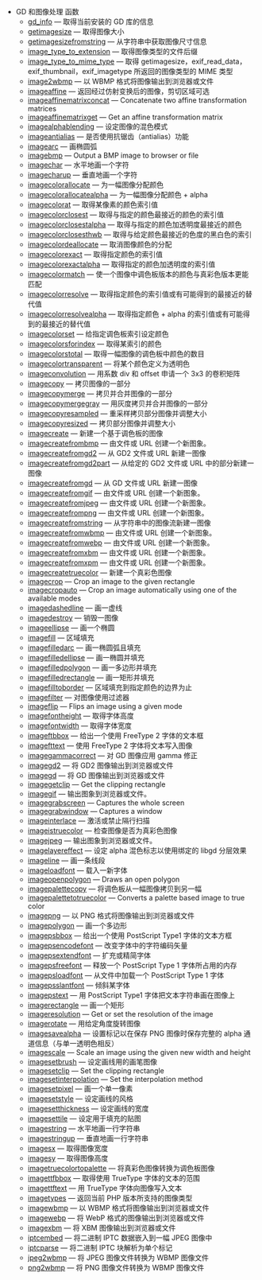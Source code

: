 - GD 和图像处理 函数
  - [gd_info](mk:@MSITStore:C:\Users\muyun153\Downloads\Compressed\php7.3.8手册（官网）\php7.3.8（官网下载）.chm::/res/function.gd-info.html) — 取得当前安装的 GD 库的信息
  - [getimagesize](mk:@MSITStore:C:\Users\muyun153\Downloads\Compressed\php7.3.8手册（官网）\php7.3.8（官网下载）.chm::/res/function.getimagesize.html) — 取得图像大小
  - [getimagesizefromstring](mk:@MSITStore:C:\Users\muyun153\Downloads\Compressed\php7.3.8手册（官网）\php7.3.8（官网下载）.chm::/res/function.getimagesizefromstring.html) — 从字符串中获取图像尺寸信息
  - [image_type_to_extension](mk:@MSITStore:C:\Users\muyun153\Downloads\Compressed\php7.3.8手册（官网）\php7.3.8（官网下载）.chm::/res/function.image-type-to-extension.html) — 取得图像类型的文件后缀
  - [image_type_to_mime_type](mk:@MSITStore:C:\Users\muyun153\Downloads\Compressed\php7.3.8手册（官网）\php7.3.8（官网下载）.chm::/res/function.image-type-to-mime-type.html) — 取得 getimagesize，exif_read_data，exif_thumbnail，exif_imagetype     所返回的图像类型的 MIME 类型
  - [image2wbmp](mk:@MSITStore:C:\Users\muyun153\Downloads\Compressed\php7.3.8手册（官网）\php7.3.8（官网下载）.chm::/res/function.image2wbmp.html) — 以 WBMP 格式将图像输出到浏览器或文件
  - [imageaffine](mk:@MSITStore:C:\Users\muyun153\Downloads\Compressed\php7.3.8手册（官网）\php7.3.8（官网下载）.chm::/res/function.imageaffine.html) — 返回经过仿射变换后的图像，剪切区域可选
  - [imageaffinematrixconcat](mk:@MSITStore:C:\Users\muyun153\Downloads\Compressed\php7.3.8手册（官网）\php7.3.8（官网下载）.chm::/res/function.imageaffinematrixconcat.html) — Concatenate two affine transformation matrices
  - [imageaffinematrixget](mk:@MSITStore:C:\Users\muyun153\Downloads\Compressed\php7.3.8手册（官网）\php7.3.8（官网下载）.chm::/res/function.imageaffinematrixget.html) — Get an affine transformation matrix
  - [imagealphablending](mk:@MSITStore:C:\Users\muyun153\Downloads\Compressed\php7.3.8手册（官网）\php7.3.8（官网下载）.chm::/res/function.imagealphablending.html) — 设定图像的混色模式
  - [imageantialias](mk:@MSITStore:C:\Users\muyun153\Downloads\Compressed\php7.3.8手册（官网）\php7.3.8（官网下载）.chm::/res/function.imageantialias.html) — 是否使用抗锯齿（antialias）功能
  - [imagearc](mk:@MSITStore:C:\Users\muyun153\Downloads\Compressed\php7.3.8手册（官网）\php7.3.8（官网下载）.chm::/res/function.imagearc.html) — 画椭圆弧
  - [imagebmp](mk:@MSITStore:C:\Users\muyun153\Downloads\Compressed\php7.3.8手册（官网）\php7.3.8（官网下载）.chm::/res/function.imagebmp.html) — Output a BMP image to browser or file
  - [imagechar](mk:@MSITStore:C:\Users\muyun153\Downloads\Compressed\php7.3.8手册（官网）\php7.3.8（官网下载）.chm::/res/function.imagechar.html) — 水平地画一个字符
  - [imagecharup](mk:@MSITStore:C:\Users\muyun153\Downloads\Compressed\php7.3.8手册（官网）\php7.3.8（官网下载）.chm::/res/function.imagecharup.html) — 垂直地画一个字符
  - [imagecolorallocate](mk:@MSITStore:C:\Users\muyun153\Downloads\Compressed\php7.3.8手册（官网）\php7.3.8（官网下载）.chm::/res/function.imagecolorallocate.html) — 为一幅图像分配颜色
  - [imagecolorallocatealpha](mk:@MSITStore:C:\Users\muyun153\Downloads\Compressed\php7.3.8手册（官网）\php7.3.8（官网下载）.chm::/res/function.imagecolorallocatealpha.html) — 为一幅图像分配颜色 + alpha
  - [imagecolorat](mk:@MSITStore:C:\Users\muyun153\Downloads\Compressed\php7.3.8手册（官网）\php7.3.8（官网下载）.chm::/res/function.imagecolorat.html) — 取得某像素的颜色索引值
  - [imagecolorclosest](mk:@MSITStore:C:\Users\muyun153\Downloads\Compressed\php7.3.8手册（官网）\php7.3.8（官网下载）.chm::/res/function.imagecolorclosest.html) — 取得与指定的颜色最接近的颜色的索引值
  - [imagecolorclosestalpha](mk:@MSITStore:C:\Users\muyun153\Downloads\Compressed\php7.3.8手册（官网）\php7.3.8（官网下载）.chm::/res/function.imagecolorclosestalpha.html) — 取得与指定的颜色加透明度最接近的颜色
  - [imagecolorclosesthwb](mk:@MSITStore:C:\Users\muyun153\Downloads\Compressed\php7.3.8手册（官网）\php7.3.8（官网下载）.chm::/res/function.imagecolorclosesthwb.html) — 取得与给定颜色最接近的色度的黑白色的索引
  - [imagecolordeallocate](mk:@MSITStore:C:\Users\muyun153\Downloads\Compressed\php7.3.8手册（官网）\php7.3.8（官网下载）.chm::/res/function.imagecolordeallocate.html) — 取消图像颜色的分配
  - [imagecolorexact](mk:@MSITStore:C:\Users\muyun153\Downloads\Compressed\php7.3.8手册（官网）\php7.3.8（官网下载）.chm::/res/function.imagecolorexact.html) — 取得指定颜色的索引值
  - [imagecolorexactalpha](mk:@MSITStore:C:\Users\muyun153\Downloads\Compressed\php7.3.8手册（官网）\php7.3.8（官网下载）.chm::/res/function.imagecolorexactalpha.html) — 取得指定的颜色加透明度的索引值
  - [imagecolormatch](mk:@MSITStore:C:\Users\muyun153\Downloads\Compressed\php7.3.8手册（官网）\php7.3.8（官网下载）.chm::/res/function.imagecolormatch.html) — 使一个图像中调色板版本的颜色与真彩色版本更能匹配
  - [imagecolorresolve](mk:@MSITStore:C:\Users\muyun153\Downloads\Compressed\php7.3.8手册（官网）\php7.3.8（官网下载）.chm::/res/function.imagecolorresolve.html) — 取得指定颜色的索引值或有可能得到的最接近的替代值
  - [imagecolorresolvealpha](mk:@MSITStore:C:\Users\muyun153\Downloads\Compressed\php7.3.8手册（官网）\php7.3.8（官网下载）.chm::/res/function.imagecolorresolvealpha.html) — 取得指定颜色 + alpha 的索引值或有可能得到的最接近的替代值
  - [imagecolorset](mk:@MSITStore:C:\Users\muyun153\Downloads\Compressed\php7.3.8手册（官网）\php7.3.8（官网下载）.chm::/res/function.imagecolorset.html) — 给指定调色板索引设定颜色
  - [imagecolorsforindex](mk:@MSITStore:C:\Users\muyun153\Downloads\Compressed\php7.3.8手册（官网）\php7.3.8（官网下载）.chm::/res/function.imagecolorsforindex.html) — 取得某索引的颜色
  - [imagecolorstotal](mk:@MSITStore:C:\Users\muyun153\Downloads\Compressed\php7.3.8手册（官网）\php7.3.8（官网下载）.chm::/res/function.imagecolorstotal.html) — 取得一幅图像的调色板中颜色的数目
  - [imagecolortransparent](mk:@MSITStore:C:\Users\muyun153\Downloads\Compressed\php7.3.8手册（官网）\php7.3.8（官网下载）.chm::/res/function.imagecolortransparent.html) — 将某个颜色定义为透明色
  - [imageconvolution](mk:@MSITStore:C:\Users\muyun153\Downloads\Compressed\php7.3.8手册（官网）\php7.3.8（官网下载）.chm::/res/function.imageconvolution.html) — 用系数 div 和 offset 申请一个 3x3 的卷积矩阵
  - [imagecopy](mk:@MSITStore:C:\Users\muyun153\Downloads\Compressed\php7.3.8手册（官网）\php7.3.8（官网下载）.chm::/res/function.imagecopy.html) — 拷贝图像的一部分
  - [imagecopymerge](mk:@MSITStore:C:\Users\muyun153\Downloads\Compressed\php7.3.8手册（官网）\php7.3.8（官网下载）.chm::/res/function.imagecopymerge.html) — 拷贝并合并图像的一部分
  - [imagecopymergegray](mk:@MSITStore:C:\Users\muyun153\Downloads\Compressed\php7.3.8手册（官网）\php7.3.8（官网下载）.chm::/res/function.imagecopymergegray.html) — 用灰度拷贝并合并图像的一部分
  - [imagecopyresampled](mk:@MSITStore:C:\Users\muyun153\Downloads\Compressed\php7.3.8手册（官网）\php7.3.8（官网下载）.chm::/res/function.imagecopyresampled.html) — 重采样拷贝部分图像并调整大小
  - [imagecopyresized](mk:@MSITStore:C:\Users\muyun153\Downloads\Compressed\php7.3.8手册（官网）\php7.3.8（官网下载）.chm::/res/function.imagecopyresized.html) — 拷贝部分图像并调整大小
  - [imagecreate](mk:@MSITStore:C:\Users\muyun153\Downloads\Compressed\php7.3.8手册（官网）\php7.3.8（官网下载）.chm::/res/function.imagecreate.html) — 新建一个基于调色板的图像
  - [imagecreatefrombmp](mk:@MSITStore:C:\Users\muyun153\Downloads\Compressed\php7.3.8手册（官网）\php7.3.8（官网下载）.chm::/res/function.imagecreatefrombmp.html) — 由文件或 URL 创建一个新图象。
  - [imagecreatefromgd2](mk:@MSITStore:C:\Users\muyun153\Downloads\Compressed\php7.3.8手册（官网）\php7.3.8（官网下载）.chm::/res/function.imagecreatefromgd2.html) — 从 GD2 文件或 URL 新建一图像
  - [imagecreatefromgd2part](mk:@MSITStore:C:\Users\muyun153\Downloads\Compressed\php7.3.8手册（官网）\php7.3.8（官网下载）.chm::/res/function.imagecreatefromgd2part.html) — 从给定的 GD2 文件或 URL 中的部分新建一图像
  - [imagecreatefromgd](mk:@MSITStore:C:\Users\muyun153\Downloads\Compressed\php7.3.8手册（官网）\php7.3.8（官网下载）.chm::/res/function.imagecreatefromgd.html) — 从 GD 文件或 URL 新建一图像
  - [imagecreatefromgif](mk:@MSITStore:C:\Users\muyun153\Downloads\Compressed\php7.3.8手册（官网）\php7.3.8（官网下载）.chm::/res/function.imagecreatefromgif.html) — 由文件或 URL 创建一个新图象。
  - [imagecreatefromjpeg](mk:@MSITStore:C:\Users\muyun153\Downloads\Compressed\php7.3.8手册（官网）\php7.3.8（官网下载）.chm::/res/function.imagecreatefromjpeg.html) — 由文件或 URL 创建一个新图象。
  - [imagecreatefrompng](mk:@MSITStore:C:\Users\muyun153\Downloads\Compressed\php7.3.8手册（官网）\php7.3.8（官网下载）.chm::/res/function.imagecreatefrompng.html) — 由文件或 URL 创建一个新图象。
  - [imagecreatefromstring](mk:@MSITStore:C:\Users\muyun153\Downloads\Compressed\php7.3.8手册（官网）\php7.3.8（官网下载）.chm::/res/function.imagecreatefromstring.html) — 从字符串中的图像流新建一图像
  - [imagecreatefromwbmp](mk:@MSITStore:C:\Users\muyun153\Downloads\Compressed\php7.3.8手册（官网）\php7.3.8（官网下载）.chm::/res/function.imagecreatefromwbmp.html) — 由文件或 URL 创建一个新图象。
  - [imagecreatefromwebp](mk:@MSITStore:C:\Users\muyun153\Downloads\Compressed\php7.3.8手册（官网）\php7.3.8（官网下载）.chm::/res/function.imagecreatefromwebp.html) — 由文件或 URL 创建一个新图象。
  - [imagecreatefromxbm](mk:@MSITStore:C:\Users\muyun153\Downloads\Compressed\php7.3.8手册（官网）\php7.3.8（官网下载）.chm::/res/function.imagecreatefromxbm.html) — 由文件或 URL 创建一个新图象。
  - [imagecreatefromxpm](mk:@MSITStore:C:\Users\muyun153\Downloads\Compressed\php7.3.8手册（官网）\php7.3.8（官网下载）.chm::/res/function.imagecreatefromxpm.html) — 由文件或 URL 创建一个新图象。
  - [imagecreatetruecolor](mk:@MSITStore:C:\Users\muyun153\Downloads\Compressed\php7.3.8手册（官网）\php7.3.8（官网下载）.chm::/res/function.imagecreatetruecolor.html) — 新建一个真彩色图像
  - [imagecrop](mk:@MSITStore:C:\Users\muyun153\Downloads\Compressed\php7.3.8手册（官网）\php7.3.8（官网下载）.chm::/res/function.imagecrop.html) — Crop an image to the given rectangle
  - [imagecropauto](mk:@MSITStore:C:\Users\muyun153\Downloads\Compressed\php7.3.8手册（官网）\php7.3.8（官网下载）.chm::/res/function.imagecropauto.html) — Crop an image automatically using one of the available modes
  - [imagedashedline](mk:@MSITStore:C:\Users\muyun153\Downloads\Compressed\php7.3.8手册（官网）\php7.3.8（官网下载）.chm::/res/function.imagedashedline.html) — 画一虚线
  - [imagedestroy](mk:@MSITStore:C:\Users\muyun153\Downloads\Compressed\php7.3.8手册（官网）\php7.3.8（官网下载）.chm::/res/function.imagedestroy.html) — 销毁一图像
  - [imageellipse](mk:@MSITStore:C:\Users\muyun153\Downloads\Compressed\php7.3.8手册（官网）\php7.3.8（官网下载）.chm::/res/function.imageellipse.html) — 画一个椭圆
  - [imagefill](mk:@MSITStore:C:\Users\muyun153\Downloads\Compressed\php7.3.8手册（官网）\php7.3.8（官网下载）.chm::/res/function.imagefill.html) — 区域填充
  - [imagefilledarc](mk:@MSITStore:C:\Users\muyun153\Downloads\Compressed\php7.3.8手册（官网）\php7.3.8（官网下载）.chm::/res/function.imagefilledarc.html) — 画一椭圆弧且填充
  - [imagefilledellipse](mk:@MSITStore:C:\Users\muyun153\Downloads\Compressed\php7.3.8手册（官网）\php7.3.8（官网下载）.chm::/res/function.imagefilledellipse.html) — 画一椭圆并填充
  - [imagefilledpolygon](mk:@MSITStore:C:\Users\muyun153\Downloads\Compressed\php7.3.8手册（官网）\php7.3.8（官网下载）.chm::/res/function.imagefilledpolygon.html) — 画一多边形并填充
  - [imagefilledrectangle](mk:@MSITStore:C:\Users\muyun153\Downloads\Compressed\php7.3.8手册（官网）\php7.3.8（官网下载）.chm::/res/function.imagefilledrectangle.html) — 画一矩形并填充
  - [imagefilltoborder](mk:@MSITStore:C:\Users\muyun153\Downloads\Compressed\php7.3.8手册（官网）\php7.3.8（官网下载）.chm::/res/function.imagefilltoborder.html) — 区域填充到指定颜色的边界为止
  - [imagefilter](mk:@MSITStore:C:\Users\muyun153\Downloads\Compressed\php7.3.8手册（官网）\php7.3.8（官网下载）.chm::/res/function.imagefilter.html) — 对图像使用过滤器
  - [imageflip](mk:@MSITStore:C:\Users\muyun153\Downloads\Compressed\php7.3.8手册（官网）\php7.3.8（官网下载）.chm::/res/function.imageflip.html) — Flips an image using a given mode
  - [imagefontheight](mk:@MSITStore:C:\Users\muyun153\Downloads\Compressed\php7.3.8手册（官网）\php7.3.8（官网下载）.chm::/res/function.imagefontheight.html) — 取得字体高度
  - [imagefontwidth](mk:@MSITStore:C:\Users\muyun153\Downloads\Compressed\php7.3.8手册（官网）\php7.3.8（官网下载）.chm::/res/function.imagefontwidth.html) — 取得字体宽度
  - [imageftbbox](mk:@MSITStore:C:\Users\muyun153\Downloads\Compressed\php7.3.8手册（官网）\php7.3.8（官网下载）.chm::/res/function.imageftbbox.html) — 给出一个使用 FreeType 2 字体的文本框
  - [imagefttext](mk:@MSITStore:C:\Users\muyun153\Downloads\Compressed\php7.3.8手册（官网）\php7.3.8（官网下载）.chm::/res/function.imagefttext.html) — 使用 FreeType 2 字体将文本写入图像
  - [imagegammacorrect](mk:@MSITStore:C:\Users\muyun153\Downloads\Compressed\php7.3.8手册（官网）\php7.3.8（官网下载）.chm::/res/function.imagegammacorrect.html) — 对 GD 图像应用 gamma 修正
  - [imagegd2](mk:@MSITStore:C:\Users\muyun153\Downloads\Compressed\php7.3.8手册（官网）\php7.3.8（官网下载）.chm::/res/function.imagegd2.html) — 将 GD2 图像输出到浏览器或文件
  - [imagegd](mk:@MSITStore:C:\Users\muyun153\Downloads\Compressed\php7.3.8手册（官网）\php7.3.8（官网下载）.chm::/res/function.imagegd.html) — 将 GD 图像输出到浏览器或文件
  - [imagegetclip](mk:@MSITStore:C:\Users\muyun153\Downloads\Compressed\php7.3.8手册（官网）\php7.3.8（官网下载）.chm::/res/function.imagegetclip.html) — Get the clipping rectangle
  - [imagegif](mk:@MSITStore:C:\Users\muyun153\Downloads\Compressed\php7.3.8手册（官网）\php7.3.8（官网下载）.chm::/res/function.imagegif.html) — 输出图象到浏览器或文件。
  - [imagegrabscreen](mk:@MSITStore:C:\Users\muyun153\Downloads\Compressed\php7.3.8手册（官网）\php7.3.8（官网下载）.chm::/res/function.imagegrabscreen.html) — Captures the whole screen
  - [imagegrabwindow](mk:@MSITStore:C:\Users\muyun153\Downloads\Compressed\php7.3.8手册（官网）\php7.3.8（官网下载）.chm::/res/function.imagegrabwindow.html) — Captures a window
  - [imageinterlace](mk:@MSITStore:C:\Users\muyun153\Downloads\Compressed\php7.3.8手册（官网）\php7.3.8（官网下载）.chm::/res/function.imageinterlace.html) — 激活或禁止隔行扫描
  - [imageistruecolor](mk:@MSITStore:C:\Users\muyun153\Downloads\Compressed\php7.3.8手册（官网）\php7.3.8（官网下载）.chm::/res/function.imageistruecolor.html) — 检查图像是否为真彩色图像
  - [imagejpeg](mk:@MSITStore:C:\Users\muyun153\Downloads\Compressed\php7.3.8手册（官网）\php7.3.8（官网下载）.chm::/res/function.imagejpeg.html) — 输出图象到浏览器或文件。
  - [imagelayereffect](mk:@MSITStore:C:\Users\muyun153\Downloads\Compressed\php7.3.8手册（官网）\php7.3.8（官网下载）.chm::/res/function.imagelayereffect.html) — 设定 alpha 混色标志以使用绑定的 libgd 分层效果
  - [imageline](mk:@MSITStore:C:\Users\muyun153\Downloads\Compressed\php7.3.8手册（官网）\php7.3.8（官网下载）.chm::/res/function.imageline.html) — 画一条线段
  - [imageloadfont](mk:@MSITStore:C:\Users\muyun153\Downloads\Compressed\php7.3.8手册（官网）\php7.3.8（官网下载）.chm::/res/function.imageloadfont.html) — 载入一新字体
  - [imageopenpolygon](mk:@MSITStore:C:\Users\muyun153\Downloads\Compressed\php7.3.8手册（官网）\php7.3.8（官网下载）.chm::/res/function.imageopenpolygon.html) — Draws an open polygon
  - [imagepalettecopy](mk:@MSITStore:C:\Users\muyun153\Downloads\Compressed\php7.3.8手册（官网）\php7.3.8（官网下载）.chm::/res/function.imagepalettecopy.html) — 将调色板从一幅图像拷贝到另一幅
  - [imagepalettetotruecolor](mk:@MSITStore:C:\Users\muyun153\Downloads\Compressed\php7.3.8手册（官网）\php7.3.8（官网下载）.chm::/res/function.imagepalettetotruecolor.html) — Converts a palette based image to true color
  - [imagepng](mk:@MSITStore:C:\Users\muyun153\Downloads\Compressed\php7.3.8手册（官网）\php7.3.8（官网下载）.chm::/res/function.imagepng.html) — 以 PNG 格式将图像输出到浏览器或文件
  - [imagepolygon](mk:@MSITStore:C:\Users\muyun153\Downloads\Compressed\php7.3.8手册（官网）\php7.3.8（官网下载）.chm::/res/function.imagepolygon.html) — 画一个多边形
  - [imagepsbbox](mk:@MSITStore:C:\Users\muyun153\Downloads\Compressed\php7.3.8手册（官网）\php7.3.8（官网下载）.chm::/res/function.imagepsbbox.html) — 给出一个使用 PostScript Type1 字体的文本方框
  - [imagepsencodefont](mk:@MSITStore:C:\Users\muyun153\Downloads\Compressed\php7.3.8手册（官网）\php7.3.8（官网下载）.chm::/res/function.imagepsencodefont.html) — 改变字体中的字符编码矢量
  - [imagepsextendfont](mk:@MSITStore:C:\Users\muyun153\Downloads\Compressed\php7.3.8手册（官网）\php7.3.8（官网下载）.chm::/res/function.imagepsextendfont.html) — 扩充或精简字体
  - [imagepsfreefont](mk:@MSITStore:C:\Users\muyun153\Downloads\Compressed\php7.3.8手册（官网）\php7.3.8（官网下载）.chm::/res/function.imagepsfreefont.html) — 释放一个 PostScript Type 1 字体所占用的内存
  - [imagepsloadfont](mk:@MSITStore:C:\Users\muyun153\Downloads\Compressed\php7.3.8手册（官网）\php7.3.8（官网下载）.chm::/res/function.imagepsloadfont.html) — 从文件中加载一个 PostScript Type 1 字体
  - [imagepsslantfont](mk:@MSITStore:C:\Users\muyun153\Downloads\Compressed\php7.3.8手册（官网）\php7.3.8（官网下载）.chm::/res/function.imagepsslantfont.html) — 倾斜某字体
  - [imagepstext](mk:@MSITStore:C:\Users\muyun153\Downloads\Compressed\php7.3.8手册（官网）\php7.3.8（官网下载）.chm::/res/function.imagepstext.html) — 用 PostScript Type1 字体把文本字符串画在图像上
  - [imagerectangle](mk:@MSITStore:C:\Users\muyun153\Downloads\Compressed\php7.3.8手册（官网）\php7.3.8（官网下载）.chm::/res/function.imagerectangle.html) — 画一个矩形
  - [imageresolution](mk:@MSITStore:C:\Users\muyun153\Downloads\Compressed\php7.3.8手册（官网）\php7.3.8（官网下载）.chm::/res/function.imageresolution.html) — Get or set the resolution of the image
  - [imagerotate](mk:@MSITStore:C:\Users\muyun153\Downloads\Compressed\php7.3.8手册（官网）\php7.3.8（官网下载）.chm::/res/function.imagerotate.html) — 用给定角度旋转图像
  - [imagesavealpha](mk:@MSITStore:C:\Users\muyun153\Downloads\Compressed\php7.3.8手册（官网）\php7.3.8（官网下载）.chm::/res/function.imagesavealpha.html) — 设置标记以在保存 PNG 图像时保存完整的 alpha 通道信息（与单一透明色相反）
  - [imagescale](mk:@MSITStore:C:\Users\muyun153\Downloads\Compressed\php7.3.8手册（官网）\php7.3.8（官网下载）.chm::/res/function.imagescale.html) — Scale an image using the given new width and height
  - [imagesetbrush](mk:@MSITStore:C:\Users\muyun153\Downloads\Compressed\php7.3.8手册（官网）\php7.3.8（官网下载）.chm::/res/function.imagesetbrush.html) — 设定画线用的画笔图像
  - [imagesetclip](mk:@MSITStore:C:\Users\muyun153\Downloads\Compressed\php7.3.8手册（官网）\php7.3.8（官网下载）.chm::/res/function.imagesetclip.html) — Set the clipping rectangle
  - [imagesetinterpolation](mk:@MSITStore:C:\Users\muyun153\Downloads\Compressed\php7.3.8手册（官网）\php7.3.8（官网下载）.chm::/res/function.imagesetinterpolation.html) — Set the interpolation method
  - [imagesetpixel](mk:@MSITStore:C:\Users\muyun153\Downloads\Compressed\php7.3.8手册（官网）\php7.3.8（官网下载）.chm::/res/function.imagesetpixel.html) — 画一个单一像素
  - [imagesetstyle](mk:@MSITStore:C:\Users\muyun153\Downloads\Compressed\php7.3.8手册（官网）\php7.3.8（官网下载）.chm::/res/function.imagesetstyle.html) — 设定画线的风格
  - [imagesetthickness](mk:@MSITStore:C:\Users\muyun153\Downloads\Compressed\php7.3.8手册（官网）\php7.3.8（官网下载）.chm::/res/function.imagesetthickness.html) — 设定画线的宽度
  - [imagesettile](mk:@MSITStore:C:\Users\muyun153\Downloads\Compressed\php7.3.8手册（官网）\php7.3.8（官网下载）.chm::/res/function.imagesettile.html) — 设定用于填充的贴图
  - [imagestring](mk:@MSITStore:C:\Users\muyun153\Downloads\Compressed\php7.3.8手册（官网）\php7.3.8（官网下载）.chm::/res/function.imagestring.html) — 水平地画一行字符串
  - [imagestringup](mk:@MSITStore:C:\Users\muyun153\Downloads\Compressed\php7.3.8手册（官网）\php7.3.8（官网下载）.chm::/res/function.imagestringup.html) — 垂直地画一行字符串
  - [imagesx](mk:@MSITStore:C:\Users\muyun153\Downloads\Compressed\php7.3.8手册（官网）\php7.3.8（官网下载）.chm::/res/function.imagesx.html) — 取得图像宽度
  - [imagesy](mk:@MSITStore:C:\Users\muyun153\Downloads\Compressed\php7.3.8手册（官网）\php7.3.8（官网下载）.chm::/res/function.imagesy.html) — 取得图像高度
  - [imagetruecolortopalette](mk:@MSITStore:C:\Users\muyun153\Downloads\Compressed\php7.3.8手册（官网）\php7.3.8（官网下载）.chm::/res/function.imagetruecolortopalette.html) — 将真彩色图像转换为调色板图像
  - [imagettfbbox](mk:@MSITStore:C:\Users\muyun153\Downloads\Compressed\php7.3.8手册（官网）\php7.3.8（官网下载）.chm::/res/function.imagettfbbox.html) — 取得使用 TrueType 字体的文本的范围
  - [imagettftext](mk:@MSITStore:C:\Users\muyun153\Downloads\Compressed\php7.3.8手册（官网）\php7.3.8（官网下载）.chm::/res/function.imagettftext.html) — 用 TrueType 字体向图像写入文本
  - [imagetypes](mk:@MSITStore:C:\Users\muyun153\Downloads\Compressed\php7.3.8手册（官网）\php7.3.8（官网下载）.chm::/res/function.imagetypes.html) — 返回当前 PHP 版本所支持的图像类型
  - [imagewbmp](mk:@MSITStore:C:\Users\muyun153\Downloads\Compressed\php7.3.8手册（官网）\php7.3.8（官网下载）.chm::/res/function.imagewbmp.html) — 以 WBMP 格式将图像输出到浏览器或文件
  - [imagewebp](mk:@MSITStore:C:\Users\muyun153\Downloads\Compressed\php7.3.8手册（官网）\php7.3.8（官网下载）.chm::/res/function.imagewebp.html) — 将 WebP 格式的图像输出到浏览器或文件
  - [imagexbm](mk:@MSITStore:C:\Users\muyun153\Downloads\Compressed\php7.3.8手册（官网）\php7.3.8（官网下载）.chm::/res/function.imagexbm.html) — 将 XBM 图像输出到浏览器或文件
  - [iptcembed](mk:@MSITStore:C:\Users\muyun153\Downloads\Compressed\php7.3.8手册（官网）\php7.3.8（官网下载）.chm::/res/function.iptcembed.html) — 将二进制 IPTC 数据嵌入到一幅 JPEG 图像中
  - [iptcparse](mk:@MSITStore:C:\Users\muyun153\Downloads\Compressed\php7.3.8手册（官网）\php7.3.8（官网下载）.chm::/res/function.iptcparse.html) — 将二进制 IPTC 块解析为单个标记
  - [jpeg2wbmp](mk:@MSITStore:C:\Users\muyun153\Downloads\Compressed\php7.3.8手册（官网）\php7.3.8（官网下载）.chm::/res/function.jpeg2wbmp.html) — 将 JPEG 图像文件转换为 WBMP 图像文件
  - [png2wbmp](mk:@MSITStore:C:\Users\muyun153\Downloads\Compressed\php7.3.8手册（官网）\php7.3.8（官网下载）.chm::/res/function.png2wbmp.html) — 将 PNG 图像文件转换为 WBMP 图像文件